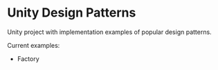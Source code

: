 # Unity Design Patterns

Unity project with implementation examples of popular design patterns.

Current examples:

- Factory
